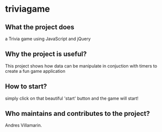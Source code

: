 # triviagame
 ## What the project does
 a Trivia game using JavaScript and jQuery
 
 ## Why the project is useful?
 This project shows how data can be manipulate in conjuction with timers to create a fun game application
 
 ## How to start?
 simply click on that beautiful 'start' button and the game will start!
 
 ## Who maintains and contributes to the project?
 Andres Villamarin.
